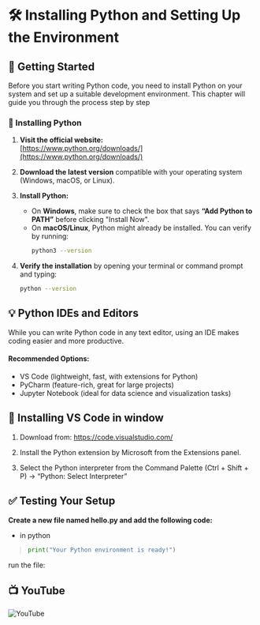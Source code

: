 # 🛠️ Installing Python and Setting Up the Environment

## 🧩 Getting Started
Before you start writing Python code, you need to install Python on your system and set up a suitable development environment. This chapter will guide you through the process step by step

### 🔽 Installing Python

1. **Visit the official website:**  
   [https://www.python.org/downloads/](https://www.python.org/downloads/)

2. **Download the latest version** compatible with your operating system (Windows, macOS, or Linux).

3. **Install Python:**
   - On **Windows**, make sure to check the box that says **“Add Python to PATH”** before clicking "Install Now".
   - On **macOS/Linux**, Python might already be installed. You can verify by running:
     ```bash
     python3 --version
     ```

4. **Verify the installation** by opening your terminal or command prompt and typing:
   ```bash
   python --version
   ```

## 💡 Python IDEs and Editors
While you can write Python code in any text editor, using an IDE makes coding easier and more productive.

#### Recommended Options:
- VS Code (lightweight, fast, with extensions for Python)
- PyCharm (feature-rich, great for large projects)
- Jupyter Notebook (ideal for data science and visualization tasks)

## 🔧 Installing VS Code in window 
1. Download from: https://code.visualstudio.com/

2. Install the Python extension by Microsoft from the Extensions panel.

3. Select the Python interpreter from the Command Palette (Ctrl + Shift + P) → “Python: Select Interpreter”

## ✅ Testing Your Setup
**Create a new file named hello.py and add the following code:**
- in python
>```python
>print("Your Python environment is ready!")
>```
run the file:

## 📺 YouTube
![YouTube]()



